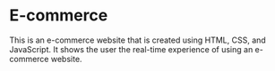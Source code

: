 # E-commerce
This is an e-commerce website that is created using HTML, CSS, and JavaScript. It shows the user the real-time  experience of using an e-commerce website. 
